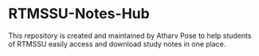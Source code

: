 # RTMSSU-Notes-Hub
This repository is created and maintained by Atharv Pose to help students of RTMSSU easily access and download study notes in one place.
